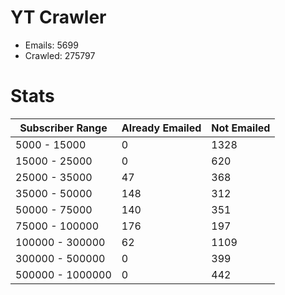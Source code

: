 # YT Crawler
- Emails: 5699
- Crawled: 275797

# Stats
| Subscriber Range  | Already Emailed | Not Emailed |
|-------|-------|-------|
| 5000 - 15000 | 0 | 1328 |
| 15000 - 25000 | 0 | 620 |
| 25000 - 35000 | 47 | 368 |
| 35000 - 50000 | 148 | 312 |
| 50000 - 75000 | 140 | 351 |
| 75000 - 100000 | 176 | 197 |
| 100000 - 300000 | 62 | 1109 |
| 300000 - 500000 | 0 | 399 |
| 500000 - 1000000 | 0 | 442 |
